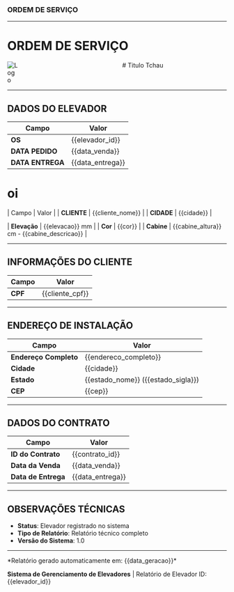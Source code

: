 <div class="company-info">
<h3>ORDEM DE SERVIÇO</h3>
</div>

---

# ORDEM DE SERVIÇO

<div style="display: flex; align-items: flex-start;">
	<div style="flex: 1;">
		<img src="home-escrito.png" alt="Logo" style="max-width: 10%; height: auto;">
	</div>
	<div style="flex: 1; padding-left: 24px;">
		# Titulo
		Tchau
	</div>
</div>

---


## DADOS DO ELEVADOR

| Campo | Valor |
|-------|-------|
| **OS** | {{elevador_id}} |
| **DATA PEDIDO** | {{data_venda}} |
| **DATA ENTREGA** | {{data_entrega}} |

# oi

| Campo | Valor |
| **CLIENTE** | {{cliente_nome}} |
| **CIDADE** | {{cidade}} |


| **Elevação** | {{elevacao}} mm |
| **Cor** | {{cor}} |
| **Cabine** | {{cabine_altura}} cm - {{cabine_descricao}} |

---

## INFORMAÇÕES DO CLIENTE

| Campo | Valor |
|-------|-------|
| **CPF** | {{cliente_cpf}} |

---

## ENDEREÇO DE INSTALAÇÃO

| Campo | Valor |
|-------|-------|
| **Endereço Completo** | {{endereco_completo}} |
| **Cidade** | {{cidade}} |
| **Estado** | {{estado_nome}} ({{estado_sigla}}) |
| **CEP** | {{cep}} |

---

## DADOS DO CONTRATO

| Campo | Valor |
|-------|-------|
| **ID do Contrato** | {{contrato_id}} |
| **Data da Venda** | {{data_venda}} |
| **Data de Entrega** | {{data_entrega}} |

---

## OBSERVAÇÕES TÉCNICAS

- **Status**: Elevador registrado no sistema
- **Tipo de Relatório**: Relatório técnico completo
- **Versão do Sistema**: 1.0

---

<div class="footer">
*Relatório gerado automaticamente em: {{data_geracao}}*

**Sistema de Gerenciamento de Elevadores** | Relatório de Elevador ID: {{elevador_id}}
</div>

